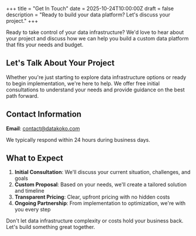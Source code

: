 +++
title = "Get In Touch"
date = 2025-10-24T10:00:00Z
draft = false
description = "Ready to build your data platform? Let's discuss your project."
+++

Ready to take control of your data infrastructure? We'd love to hear about your project and discuss how we can help you build a custom data platform that fits your needs and budget.

## Let's Talk About Your Project

Whether you're just starting to explore data infrastructure options or ready to begin implementation, we're here to help. We offer free initial consultations to understand your needs and provide guidance on the best path forward.

## Contact Information

**Email**: [contact@datakoko.com](mailto:contact@datakoko.com)

We typically respond within 24 hours during business days.

## What to Expect

1. **Initial Consultation**: We'll discuss your current situation, challenges, and goals
2. **Custom Proposal**: Based on your needs, we'll create a tailored solution and timeline
3. **Transparent Pricing**: Clear, upfront pricing with no hidden costs
4. **Ongoing Partnership**: From implementation to optimization, we're with you every step

Don't let data infrastructure complexity or costs hold your business back. Let's build something great together.